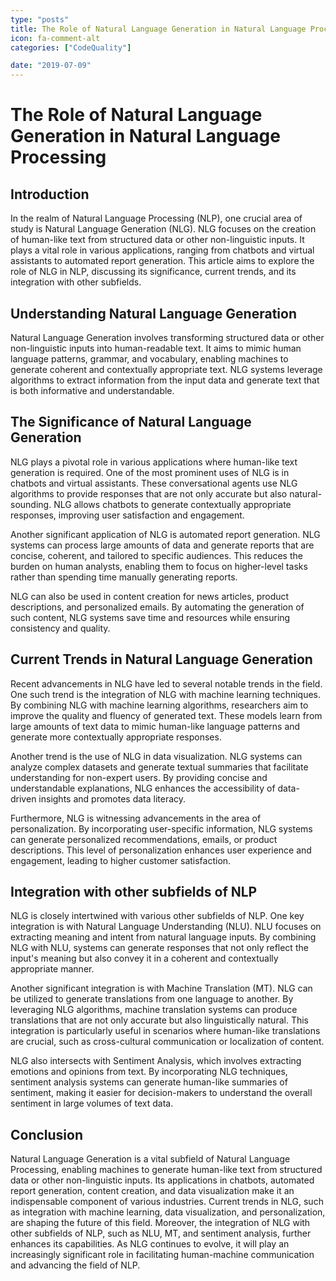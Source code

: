 ```yaml
---
type: "posts"
title: The Role of Natural Language Generation in Natural Language Processing
icon: fa-comment-alt
categories: ["CodeQuality"]

date: "2019-07-09"
---
```




# The Role of Natural Language Generation in Natural Language Processing

## Introduction

In the realm of Natural Language Processing (NLP), one crucial area of study is Natural Language Generation (NLG). NLG focuses on the creation of human-like text from structured data or other non-linguistic inputs. It plays a vital role in various applications, ranging from chatbots and virtual assistants to automated report generation. This article aims to explore the role of NLG in NLP, discussing its significance, current trends, and its integration with other subfields.

## Understanding Natural Language Generation

Natural Language Generation involves transforming structured data or other non-linguistic inputs into human-readable text. It aims to mimic human language patterns, grammar, and vocabulary, enabling machines to generate coherent and contextually appropriate text. NLG systems leverage algorithms to extract information from the input data and generate text that is both informative and understandable.

## The Significance of Natural Language Generation

NLG plays a pivotal role in various applications where human-like text generation is required. One of the most prominent uses of NLG is in chatbots and virtual assistants. These conversational agents use NLG algorithms to provide responses that are not only accurate but also natural-sounding. NLG allows chatbots to generate contextually appropriate responses, improving user satisfaction and engagement.

Another significant application of NLG is automated report generation. NLG systems can process large amounts of data and generate reports that are concise, coherent, and tailored to specific audiences. This reduces the burden on human analysts, enabling them to focus on higher-level tasks rather than spending time manually generating reports.

NLG can also be used in content creation for news articles, product descriptions, and personalized emails. By automating the generation of such content, NLG systems save time and resources while ensuring consistency and quality.

## Current Trends in Natural Language Generation

Recent advancements in NLG have led to several notable trends in the field. One such trend is the integration of NLG with machine learning techniques. By combining NLG with machine learning algorithms, researchers aim to improve the quality and fluency of generated text. These models learn from large amounts of text data to mimic human-like language patterns and generate more contextually appropriate responses.

Another trend is the use of NLG in data visualization. NLG systems can analyze complex datasets and generate textual summaries that facilitate understanding for non-expert users. By providing concise and understandable explanations, NLG enhances the accessibility of data-driven insights and promotes data literacy.

Furthermore, NLG is witnessing advancements in the area of personalization. By incorporating user-specific information, NLG systems can generate personalized recommendations, emails, or product descriptions. This level of personalization enhances user experience and engagement, leading to higher customer satisfaction.

## Integration with other subfields of NLP

NLG is closely intertwined with various other subfields of NLP. One key integration is with Natural Language Understanding (NLU). NLU focuses on extracting meaning and intent from natural language inputs. By combining NLG with NLU, systems can generate responses that not only reflect the input's meaning but also convey it in a coherent and contextually appropriate manner.

Another significant integration is with Machine Translation (MT). NLG can be utilized to generate translations from one language to another. By leveraging NLG algorithms, machine translation systems can produce translations that are not only accurate but also linguistically natural. This integration is particularly useful in scenarios where human-like translations are crucial, such as cross-cultural communication or localization of content.

NLG also intersects with Sentiment Analysis, which involves extracting emotions and opinions from text. By incorporating NLG techniques, sentiment analysis systems can generate human-like summaries of sentiment, making it easier for decision-makers to understand the overall sentiment in large volumes of text data.

## Conclusion

Natural Language Generation is a vital subfield of Natural Language Processing, enabling machines to generate human-like text from structured data or other non-linguistic inputs. Its applications in chatbots, automated report generation, content creation, and data visualization make it an indispensable component of various industries. Current trends in NLG, such as integration with machine learning, data visualization, and personalization, are shaping the future of this field. Moreover, the integration of NLG with other subfields of NLP, such as NLU, MT, and sentiment analysis, further enhances its capabilities. As NLG continues to evolve, it will play an increasingly significant role in facilitating human-machine communication and advancing the field of NLP.